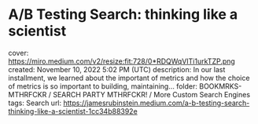 # A/B Testing Search: thinking like a scientist

cover: https://miro.medium.com/v2/resize:fit:728/0*RDQWqVITi1urkTZP.png
created: November 10, 2022 5:02 PM (UTC)
description: In our last installment, we learned about the important of metrics and how the choice of metrics is so important to building, maintaining…
folder: BOOKMRKS-MTHRFCKR / SEARCH PARTY MTHRFCKR! / More Custom Search Engines
tags: Search
url: https://jamesrubinstein.medium.com/a-b-testing-search-thinking-like-a-scientist-1cc34b88392e